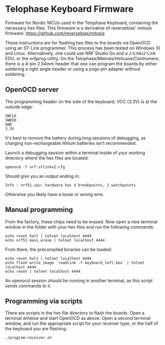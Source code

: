 # Telophase Keyboard Firmware
Firmware for Nordic MCUs used in the Telophase Keyboard, containing the necessary hex files.
This firmware is a derivative of reversebias' mitosis firmware.
https://github.com/reversebias/mitosis

These instructions are for flashing hex files to the boards via OpenOCD using an ST-Link programmer. This process has been tested on Windows 10 and Linux. Alternatively, one could use NRF Studio Go and a J-Link/J-Link EDU, or the nrfjprog utility.
On the Telophase/Meiosis/Helicase/Centromere, there is a 4-pin 2.54mm header that one can program the boards by either soldering a right angle header or using a pogo pin adapter without soldering.
## OpenOCD server
The programming header on the side of the keyboard, VCC (3.3V) is at the outside edge:
```
SWCLK
SWDIO
GND
3.3V
```
It's best to remove the battery during long sessions of debugging, as charging non-rechargeable lithium batteries isn't recommended.

Launch a debugging session within a terminal inside of your working directory where the hex files are located:
```
openocd -f nrf-stlinkv2.cfg
```
Should give you an output ending in:
```
Info : nrf51.cpu: hardware has 4 breakpoints, 2 watchpoints
```
Otherwise you likely have a loose or wrong wire.


## Manual programming
From the factory, these chips need to be erased. Now open a new terminal window in the folder with your hex files and run the following commands:
```
echo reset halt | telnet localhost 4444
echo nrf51 mass_erase | telnet localhost 4444
```
From there, the precompiled binaries can be loaded:
```
echo reset halt | telnet localhost 4444
echo flash write_image `readlink -f keyboard_left.hex` | telnet localhost 4444
echo reset | telnet localhost 4444
```
An openocd session should be running in another terminal, as this script sends commands to it.

## Programming via scripts
There are scripts in the hex file directory to flash the boards. Open a terminal window and start OpenOCD as above. Open a second terminal window, and run the appropriate script for your receiver type, or the half of the keyboard you are flashing:
```
./program-receiver.sh
```
